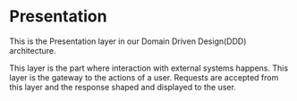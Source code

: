 # Presentation

This is the Presentation layer in our Domain Driven Design(DDD) architecture.

This layer is the part where interaction with external systems happens. This layer is the gateway to the actions of a user. Requests are accepted from this layer and the response shaped and displayed to the user.